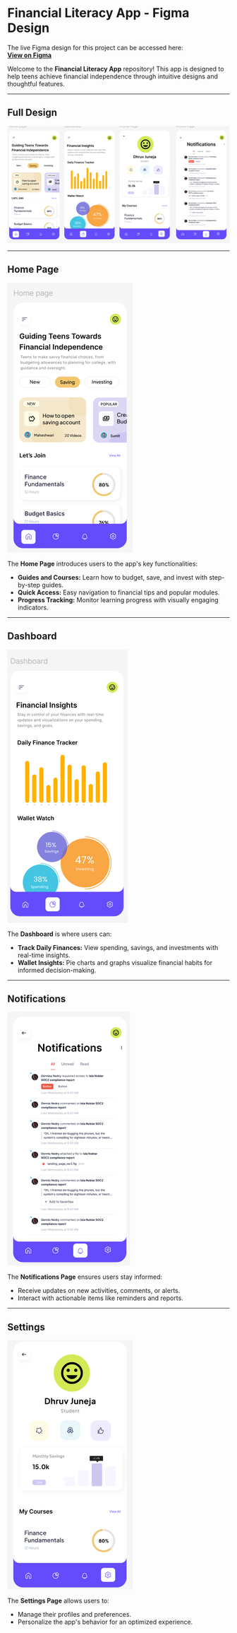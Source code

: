 # Financial Literacy App - Figma Design  

The live Figma design for this project can be accessed here:  
[**View on Figma**](https://www.figma.com/design/mymH9ReiwFzTP21jrQBPJF/resume-dhruv?node-id=0-1&t=v5SJQcFalXheOJNm-1)  

Welcome to the **Financial Literacy App** repository! This app is designed to help teens achieve financial independence through intuitive designs and thoughtful features.  

---

## Full Design  

![Full Design](./FULL.png)  

---

## Home Page  

![Home Page](./Home.png)  

The **Home Page** introduces users to the app's key functionalities:  
- **Guides and Courses:** Learn how to budget, save, and invest with step-by-step guides.  
- **Quick Access:** Easy navigation to financial tips and popular modules.  
- **Progress Tracking:** Monitor learning progress with visually engaging indicators.  

---

## Dashboard  

![Dashboard](./Dashboard.png)  

The **Dashboard** is where users can:  
- **Track Daily Finances:** View spending, savings, and investments with real-time insights.  
- **Wallet Insights:** Pie charts and graphs visualize financial habits for informed decision-making.  

---

## Notifications  

![Notifications Page](./Notification.png)  

The **Notifications Page** ensures users stay informed:  
- Receive updates on new activities, comments, or alerts.  
- Interact with actionable items like reminders and reports.  

---

## Settings  

![Settings Page](./Settings.png)  

The **Settings Page** allows users to:  
- Manage their profiles and preferences.  
- Personalize the app's behavior for an optimized experience.  

